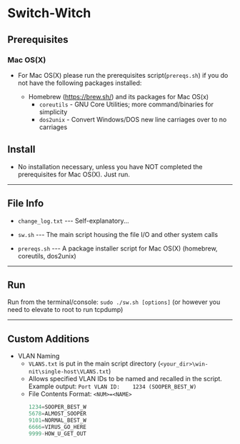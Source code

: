 # Switch-Witch

## Prerequisites

### Mac OS(X)

  * For Mac OS(X) please run the prerequisites script(`prereqs.sh`) if you do not have the following packages installed:

    * Homebrew (https://brew.sh/) and its packages for Mac OS(x)
      * `coreutils` - GNU Core Utilities; more command/binaries for simplicity
      * `dos2unix` - Convert Windows/DOS new line carriages over to no carriages


## Install

  * No installation necessary, unless you have NOT completed the prerequisites for Mac OS(X). Just run.

***

## File Info

  * `change_log.txt` --- Self-explanatory...

  * `sw.sh` --- The main script housing the file I/O and other system calls

  * `prereqs.sh` --- A package installer script for Mac OS(X) (homebrew, coreutils, dos2unix)

***

## Run

Run from the terminal/console: `sudo ./sw.sh [options]` (or however you need to elevate to root to run tcpdump)  

***

## Custom Additions

  * VLAN Naming
    * `VLANS.txt` is put in the main script directory (`<your_dir>\win-nit\single-host\VLANS.txt`)
    * Allows specified VLAN IDs to be named and recalled in the script.  Example output: `Port VLAN ID:    1234 (SOOPER_BEST_W)`
    * File Contents Format: `<NUM>=<NAME>`
      ```python
      1234=SOOPER_BEST_W
      5678=ALMOST_SOOPER
      9101=NORMAL_BEST_W
      6666=VIRUS_GO_HERE
      9999-HOW_U_GET_OUT
      ```
